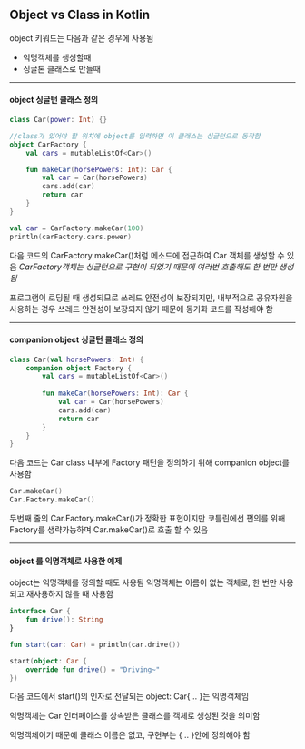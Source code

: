 ## Object vs Class in Kotlin

object 키워드는 다음과 같은 경우에 사용됨

* 익명객체를 생성할때 
* 싱글톤 클래스로 만들때

---

#### object 싱글턴 클래스 정의

```kotlin
class Car(power: Int) {}

//class가 있어야 할 위치에 object를 입력하면 이 클래스는 싱글턴으로 동작함
object CarFactory {
    val cars = mutableListOf<Car>()

    fun makeCar(horsePowers: Int): Car {
        val car = Car(horsePowers)
        cars.add(car)
        return car
    }
}
```

```kotlin
val car = CarFactory.makeCar(100)
println(carFactory.cars.power)
```

다음 코드의 CarFactory makeCar()처럼 메소드에 접근하여 Car 객체를 생성할 수 있음
*CarFactory객체는 싱글턴으로 구현이 되었기 때문에 여러번 호출해도 한 번만 생성됨*

프로그램이 로딩될 때 생성되므로 쓰레드 안전성이 보장되지만, 내부적으로 공유자원을 사용하는 경우 
쓰레드 안전성이 보장되지 않기 때문에 동기화 코드를 작성해야 함

---

#### companion object 싱글턴 클래스 정의

```kotlin
class Car(val horsePowers: Int) {
    companion object Factory {
        val cars = mutableListOf<Car>()
        
        fun makeCar(horsePowers: Int): Car {
            val car = Car(horsePowers)
            cars.add(car)
            return car
        }
    }
}
```

다음 코드는 Car class 내부에 Factory 패턴을 정의하기 위해 companion object를 사용함

```kotlin
Car.makeCar()
Car.Factory.makeCar()
```

 두번째 줄의 Car.Factory.makeCar()가 정확한 표현이지만 
코틀린에선 편의를 위해 Factory를 생략가능하며 Car.makeCar()로 호출 할 수 있음

---

#### object 를 익명객체로 사용한 예제

object는 익명객체를 정의할 때도 사용됨 익명객체는 이름이 없는 객체로, 한 번만 사용되고 재사용하지 않을 때 사용함

```kotlin
interface Car {
	fun drive(): String
}

fun start(car: Car) = println(car.drive())
```

```kotlin
start(object: Car {
    override fun drive() = "Driving~"
})
```

다음 코드에서 start()의 인자로 전달되는 object: Car{ .. }는 익명객체임

익명객체는 Car 인터페이스를 상속받은 클래스를 객체로 생성된 것을 의미함

익명객체이기 때문에 클래스 이름은 없고, 구현부는 { .. }안에 정의해야 함

